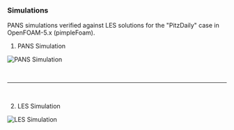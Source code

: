 ### Simulations

PANS simulations verified against LES solutions for the "PitzDaily" case in OpenFOAM-5.x (pimpleFoam).

1. PANS Simulation

![PANS Simulation](https://github.com/user-attachments/assets/db007c72-1e07-45ed-afd2-94fa18162de6)


<br>
<hr>
<br>

2. LES Simulation

![LES Simulation](https://github.com/user-attachments/assets/c55483a0-00e9-47f6-b808-febe40f3b4f1)

